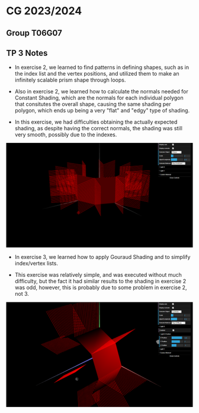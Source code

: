 # CG 2023/2024

## Group T06G07

## TP 3 Notes


- In exercise 2, we learned to find patterns in defining shapes, such as in the index list and the vertex positions, and utilized them to make an infinitely scalable prism shape through loops.

- Also in exercise 2, we learned how to calculate the normals needed for Constant Shading, which are the normals for each individual polygon that consitutes the overall shape, causing the same shading per polygon, which ends up being a very "flat" and "edgy" type of shading.

- In this exercise, we had difficulties obtaining the actually expected shading, as despite having the correct normals, the shading was still very smooth, possibly due to the indexes.

![](tp3/screenshots/cg-t06g07-tp3-3.png)

- In exercise 3, we learned how to apply Gouraud Shading and to simplify index/vertex lists.

- This exercise was relatively simple, and was executed without much difficulty, but the fact it had similar results to the shading in exercise 2 was odd, however, this is probably due to some problem in exercise 2, not 3.

![](tp3/screenshots/cg-t06g07-tp3-4.png)
